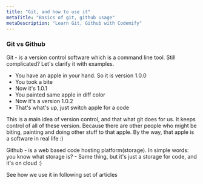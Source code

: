 ```yaml
---
title: "Git, and how to use it"
metaTitle: "Basics of git, github usage"
metaDescription: "Learn Git, Github with Codemify"
---
```


### Git vs Github

Git - is a version control software which is a command line tool. Still complicated? Let's clarify it with examples.
- You have an apple in your hand. So it is version 1.0.0
- You took a bite
- Now it's 1.0.1
- You painted same apple in diff color
- Now it's a version 1.0.2
- That's what's up, just switch apple for a code

This is a main idea of version control, and that what git does for us. It keeps control of all of these version. Because there are other people who might be biting, painting and doing other stuff to that apple. By the way, that apple is a software in real life :)

Github - is a web based code hosting platform(storage). In simple words: you know what storage is? - Same thing, but it's just a storage for code, and it's on cloud :)

See how we use it in following set of articles